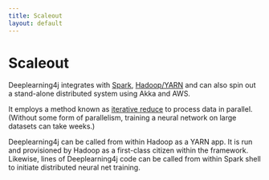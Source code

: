 ```yaml
---
title: Scaleout
layout: default
---
```


# Scaleout

Deeplearning4j integrates with [Spark](http://deeplearning4j.org/gpu_aws.html), [Hadoop/YARN](https://github.com/deeplearning4j/deeplearning4j/tree/master/deeplearning4j-scaleout/hadoop-yarn) and can also spin out a stand-alone distributed system using Akka and AWS. 

It employs a method known as [iterative reduce](./iterativereduce) to process data in parallel. (Without some form of parallelism, training a neural network on large datasets can take weeks.)

Deeplearning4j can be called from within Hadoop as a YARN app. It is run and provisioned by Hadoop as a first-class citizen within the framework. Likewise, lines of Deeplearning4j code can be called from within Spark shell to initiate distributed neural net training. 
